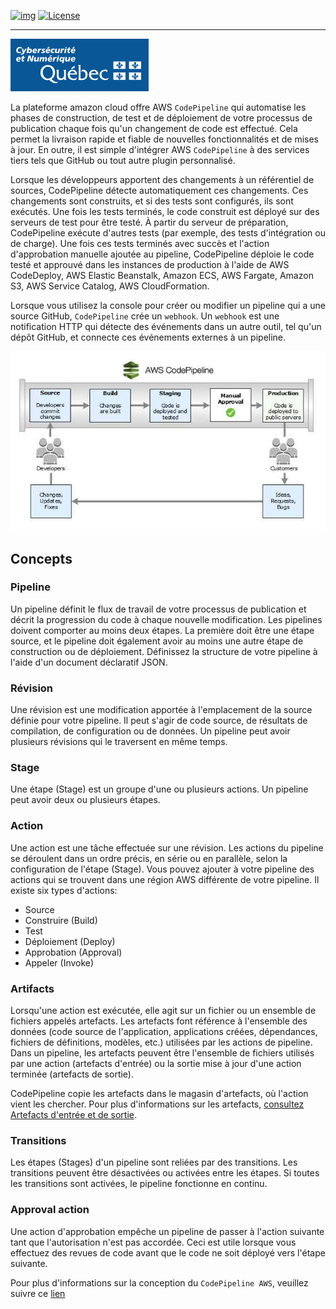 <!-- ENTETE -->
[![img](https://img.shields.io/badge/Lifecycle-Experimental-339999)](https://www.quebec.ca/gouv/politiques-orientations/vitrine-numeriqc/accompagnement-des-organismes-publics/demarche-conception-services-numeriques)
[![License](https://img.shields.io/badge/Licence-LiLiQ--R-blue)](LICENSE_FR)

---

<div>
    <img src="https://github.com/CQEN-QDCE/.github/blob/main/images/mcn.png">
</div>
<!-- FIN ENTETE -->

La plateforme amazon cloud offre AWS `CodePipeline` qui automatise les phases de construction, de test et de déploiement de votre processus de publication chaque fois qu'un changement de code est effectué. Cela permet la livraison rapide et fiable de nouvelles fonctionnalités et de mises à jour. En outre, il est simple d'intégrer AWS `CodePipeline` à des services tiers tels que GitHub ou tout autre plugin personnalisé.

Lorsque les développeurs apportent des changements à un référentiel de sources, CodePipeline détecte automatiquement ces changements. Ces changements sont construits, et si des tests sont configurés, ils sont exécutés. Une fois les tests terminés, le code construit est déployé sur des serveurs de test pour être testé. À partir du serveur de préparation, CodePipeline exécute d'autres tests (par exemple, des tests d'intégration ou de charge). Une fois ces tests terminés avec succès et l'action d'approbation manuelle ajoutée au pipeline, CodePipeline déploie le code testé et approuvé dans les instances de production à l'aide de AWS CodeDeploy, AWS Elastic Beanstalk, Amazon ECS, AWS Fargate, Amazon S3, AWS Service Catalog, AWS CloudFormation.

Lorsque vous utilisez la console pour créer ou modifier un pipeline qui a une source GitHub, `CodePipeline` crée un `webhook`. Un `webhook` est une notification HTTP qui détecte des événements dans un autre outil, tel qu'un dépôt GitHub, et connecte ces événements externes à un pipeline. 

![](./images/aws-codepipeline.png)


## Concepts

### Pipeline
Un pipeline définit le flux de travail de votre processus de publication et décrit la progression du code à chaque nouvelle modification.
Les pipelines doivent comporter au moins deux étapes. La première doit être une étape source, et le pipeline doit également avoir au moins une autre étape de construction ou de déploiement.
Définissez la structure de votre pipeline à l'aide d'un document déclaratif JSON.

### Révision
Une révision est une modification apportée à l'emplacement de la source définie pour votre pipeline. Il peut s'agir de code source, de résultats de compilation, de configuration ou de données. Un pipeline peut avoir plusieurs révisions qui le traversent en même temps.

### Stage
Une étape (Stage) est un groupe d'une ou plusieurs actions. Un pipeline peut avoir deux ou plusieurs étapes.

### Action
Une action est une tâche effectuée sur une révision. Les actions du pipeline se déroulent dans un ordre précis, en série ou en parallèle, selon la configuration de l'étape (Stage).
Vous pouvez ajouter à votre pipeline des actions qui se trouvent dans une région AWS différente de votre pipeline.
Il existe six types d'actions:
- Source
- Construire (Build)
- Test 
- Déploiement (Deploy)
- Approbation (Approval)
- Appeler (Invoke)

### Artifacts

Lorsqu'une action est exécutée, elle agit sur un fichier ou un ensemble de fichiers appelés artefacts.
Les artefacts font référence à l'ensemble des données (code source de l'application, applications créées, dépendances, fichiers de définitions, modèles, etc.) utilisées par les actions de pipeline. Dans un pipeline, les artefacts peuvent être l'ensemble de fichiers utilisés par une action (artefacts d'entrée) ou la sortie mise à jour d'une action terminée (artefacts de sortie).

CodePipeline copie les artefacts dans le magasin d'artefacts, où l'action vient les chercher. Pour plus d'informations sur les artefacts, [consultez Artefacts d'entrée et de sortie](https://docs.aws.amazon.com/fr_fr/codepipeline/latest/userguide/welcome-introducing-artifacts.html).

### Transitions
Les étapes (Stages) d'un pipeline sont reliées par des transitions. Les transitions peuvent être désactivées ou activées entre les étapes. Si toutes les transitions sont activées, le pipeline fonctionne en continu.

### Approval action
Une action d'approbation empêche un pipeline de passer à l'action suivante tant que l'autorisation n'est pas accordée. 
Ceci est utile lorsque vous effectuez des revues de code avant que le code ne soit déployé vers l'étape suivante. 

Pour plus d'informations sur la conception du `CodePipeline AWS`, veuillez suivre ce [lien](https://docs.aws.amazon.com/fr_fr/codepipeline/latest/userguide/concepts.html#concepts-stages)
